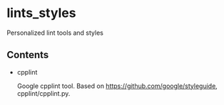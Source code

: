 # lints_styles
Personalized lint tools and styles

## Contents

* cpplint

  Google cpplint tool. Based on <https://github.com/google/styleguide>, cpplint/cpplint.py.
